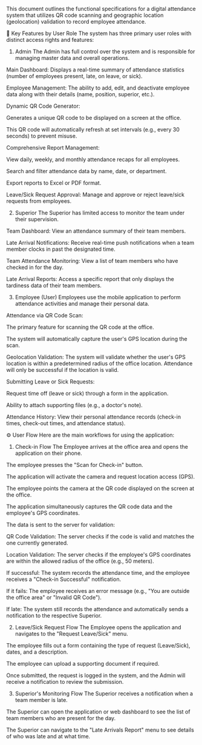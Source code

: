 This document outlines the functional specifications for a digital attendance system that utilizes QR code scanning and geographic location (geolocation) validation to record employee attendance.

🚀 Key Features by User Role
The system has three primary user roles with distinct access rights and features:

1. Admin
The Admin has full control over the system and is responsible for managing master data and overall operations.

Main Dashboard: Displays a real-time summary of attendance statistics (number of employees present, late, on leave, or sick).

Employee Management: The ability to add, edit, and deactivate employee data along with their details (name, position, superior, etc.).

Dynamic QR Code Generator:

Generates a unique QR code to be displayed on a screen at the office.

This QR code will automatically refresh at set intervals (e.g., every 30 seconds) to prevent misuse.

Comprehensive Report Management:

View daily, weekly, and monthly attendance recaps for all employees.

Search and filter attendance data by name, date, or department.

Export reports to Excel or PDF format.

Leave/Sick Request Approval: Manage and approve or reject leave/sick requests from employees.

2. Superior
The Superior has limited access to monitor the team under their supervision.

Team Dashboard: View an attendance summary of their team members.

Late Arrival Notifications: Receive real-time push notifications when a team member clocks in past the designated time.

Team Attendance Monitoring: View a list of team members who have checked in for the day.

Late Arrival Reports: Access a specific report that only displays the tardiness data of their team members.

3. Employee (User)
Employees use the mobile application to perform attendance activities and manage their personal data.

Attendance via QR Code Scan:

The primary feature for scanning the QR code at the office.

The system will automatically capture the user's GPS location during the scan.

Geolocation Validation: The system will validate whether the user's GPS location is within a predetermined radius of the office location. Attendance will only be successful if the location is valid.

Submitting Leave or Sick Requests:

Request time off (leave or sick) through a form in the application.

Ability to attach supporting files (e.g., a doctor's note).

Attendance History: View their personal attendance records (check-in times, check-out times, and attendance status).

⚙️ User Flow
Here are the main workflows for using the application:

1. Check-in Flow
The Employee arrives at the office area and opens the application on their phone.

The employee presses the "Scan for Check-in" button.

The application will activate the camera and request location access (GPS).

The employee points the camera at the QR code displayed on the screen at the office.

The application simultaneously captures the QR code data and the employee's GPS coordinates.

The data is sent to the server for validation:

QR Code Validation: The server checks if the code is valid and matches the one currently generated.

Location Validation: The server checks if the employee's GPS coordinates are within the allowed radius of the office (e.g., 50 meters).

If successful: The system records the attendance time, and the employee receives a "Check-in Successful" notification.

If it fails: The employee receives an error message (e.g., "You are outside the office area" or "Invalid QR Code").

If late: The system still records the attendance and automatically sends a notification to the respective Superior.

2. Leave/Sick Request Flow
The Employee opens the application and navigates to the "Request Leave/Sick" menu.

The employee fills out a form containing the type of request (Leave/Sick), dates, and a description.

The employee can upload a supporting document if required.

Once submitted, the request is logged in the system, and the Admin will receive a notification to review the submission.

3. Superior's Monitoring Flow
The Superior receives a notification when a team member is late.

The Superior can open the application or web dashboard to see the list of team members who are present for the day.

The Superior can navigate to the "Late Arrivals Report" menu to see details of who was late and at what time.
